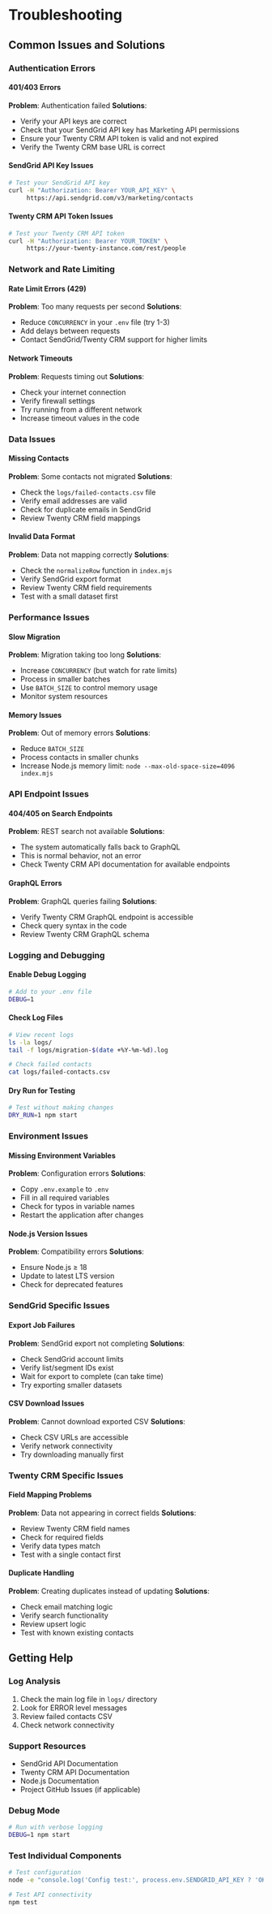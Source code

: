 # Troubleshooting

## Common Issues and Solutions

### Authentication Errors

#### 401/403 Errors
**Problem**: Authentication failed
**Solutions**:
- Verify your API keys are correct
- Check that your SendGrid API key has Marketing API permissions
- Ensure your Twenty CRM API token is valid and not expired
- Verify the Twenty CRM base URL is correct

#### SendGrid API Key Issues
```bash
# Test your SendGrid API key
curl -H "Authorization: Bearer YOUR_API_KEY" \
     https://api.sendgrid.com/v3/marketing/contacts
```

#### Twenty CRM API Token Issues
```bash
# Test your Twenty CRM API token
curl -H "Authorization: Bearer YOUR_TOKEN" \
     https://your-twenty-instance.com/rest/people
```

### Network and Rate Limiting

#### Rate Limit Errors (429)
**Problem**: Too many requests per second
**Solutions**:
- Reduce `CONCURRENCY` in your `.env` file (try 1-3)
- Add delays between requests
- Contact SendGrid/Twenty CRM support for higher limits

#### Network Timeouts
**Problem**: Requests timing out
**Solutions**:
- Check your internet connection
- Verify firewall settings
- Try running from a different network
- Increase timeout values in the code

### Data Issues

#### Missing Contacts
**Problem**: Some contacts not migrated
**Solutions**:
- Check the `logs/failed-contacts.csv` file
- Verify email addresses are valid
- Check for duplicate emails in SendGrid
- Review Twenty CRM field mappings

#### Invalid Data Format
**Problem**: Data not mapping correctly
**Solutions**:
- Check the `normalizeRow` function in `index.mjs`
- Verify SendGrid export format
- Review Twenty CRM field requirements
- Test with a small dataset first

### Performance Issues

#### Slow Migration
**Problem**: Migration taking too long
**Solutions**:
- Increase `CONCURRENCY` (but watch for rate limits)
- Process in smaller batches
- Use `BATCH_SIZE` to control memory usage
- Monitor system resources

#### Memory Issues
**Problem**: Out of memory errors
**Solutions**:
- Reduce `BATCH_SIZE`
- Process contacts in smaller chunks
- Increase Node.js memory limit: `node --max-old-space-size=4096 index.mjs`

### API Endpoint Issues

#### 404/405 on Search Endpoints
**Problem**: REST search not available
**Solutions**:
- The system automatically falls back to GraphQL
- This is normal behavior, not an error
- Check Twenty CRM API documentation for available endpoints

#### GraphQL Errors
**Problem**: GraphQL queries failing
**Solutions**:
- Verify Twenty CRM GraphQL endpoint is accessible
- Check query syntax in the code
- Review Twenty CRM GraphQL schema

### Logging and Debugging

#### Enable Debug Logging
```bash
# Add to your .env file
DEBUG=1
```

#### Check Log Files
```bash
# View recent logs
ls -la logs/
tail -f logs/migration-$(date +%Y-%m-%d).log

# Check failed contacts
cat logs/failed-contacts.csv
```

#### Dry Run for Testing
```bash
# Test without making changes
DRY_RUN=1 npm start
```

### Environment Issues

#### Missing Environment Variables
**Problem**: Configuration errors
**Solutions**:
- Copy `.env.example` to `.env`
- Fill in all required variables
- Check for typos in variable names
- Restart the application after changes

#### Node.js Version Issues
**Problem**: Compatibility errors
**Solutions**:
- Ensure Node.js ≥ 18
- Update to latest LTS version
- Check for deprecated features

### SendGrid Specific Issues

#### Export Job Failures
**Problem**: SendGrid export not completing
**Solutions**:
- Check SendGrid account limits
- Verify list/segment IDs exist
- Wait for export to complete (can take time)
- Try exporting smaller datasets

#### CSV Download Issues
**Problem**: Cannot download exported CSV
**Solutions**:
- Check CSV URLs are accessible
- Verify network connectivity
- Try downloading manually first

### Twenty CRM Specific Issues

#### Field Mapping Problems
**Problem**: Data not appearing in correct fields
**Solutions**:
- Review Twenty CRM field names
- Check for required fields
- Verify data types match
- Test with a single contact first

#### Duplicate Handling
**Problem**: Creating duplicates instead of updating
**Solutions**:
- Check email matching logic
- Verify search functionality
- Review upsert logic
- Test with known existing contacts

## Getting Help

### Log Analysis
1. Check the main log file in `logs/` directory
2. Look for ERROR level messages
3. Review failed contacts CSV
4. Check network connectivity

### Support Resources
- SendGrid API Documentation
- Twenty CRM API Documentation
- Node.js Documentation
- Project GitHub Issues (if applicable)

### Debug Mode
```bash
# Run with verbose logging
DEBUG=1 npm start
```

### Test Individual Components
```bash
# Test configuration
node -e "console.log('Config test:', process.env.SENDGRID_API_KEY ? 'OK' : 'MISSING')"

# Test API connectivity
npm test
```
